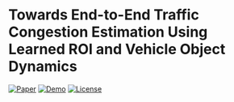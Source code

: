 # Towards End-to-End Traffic Congestion Estimation Using Learned ROI and Vehicle Object Dynamics

[![Paper](https://img.shields.io/badge/Paper-PDF-red.svg)](ISDS_2025_paper_4505.pdf)
[![Demo](https://img.shields.io/badge/Demo-Coming%20Soon-blue.svg)](#live-demo)
[![License](https://img.shields.io/badge/License-MIT-green.svg)](LICENSE)
